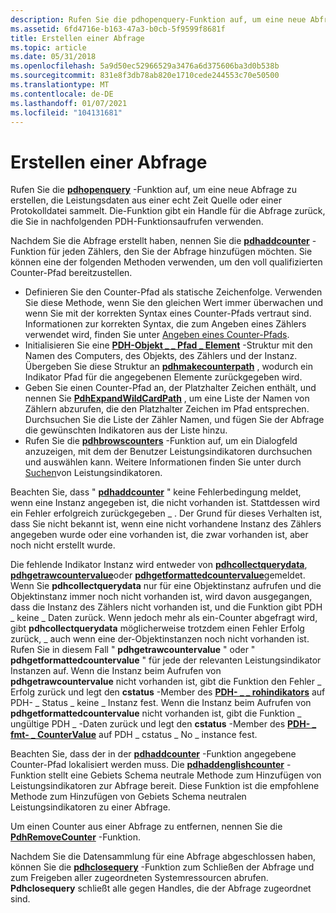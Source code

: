 ```yaml
---
description: Rufen Sie die pdhopenquery-Funktion auf, um eine neue Abfrage zu erstellen, die Leistungsdaten aus einer echt Zeit Quelle oder einer Protokolldatei sammelt. Die-Funktion gibt ein Handle für die Abfrage zurück, die Sie in nachfolgenden PDH-Funktionsaufrufen verwenden.
ms.assetid: 6fd4716e-b163-47a3-b0cb-5f9599f8681f
title: Erstellen einer Abfrage
ms.topic: article
ms.date: 05/31/2018
ms.openlocfilehash: 5a9d50ec52966529a3476a6d375606ba3d0b538b
ms.sourcegitcommit: 831e8f3db78ab820e1710cede244553c70e50500
ms.translationtype: MT
ms.contentlocale: de-DE
ms.lasthandoff: 01/07/2021
ms.locfileid: "104131681"
---
```

# <a name="creating-a-query"></a>Erstellen einer Abfrage

Rufen Sie die [**pdhopenquery**](/windows/desktop/api/Pdh/nf-pdh-pdhopenquerya) -Funktion auf, um eine neue Abfrage zu erstellen, die Leistungsdaten aus einer echt Zeit Quelle oder einer Protokolldatei sammelt. Die-Funktion gibt ein Handle für die Abfrage zurück, die Sie in nachfolgenden PDH-Funktionsaufrufen verwenden.

Nachdem Sie die Abfrage erstellt haben, nennen Sie die [**pdhaddcounter**](/windows/desktop/api/Pdh/nf-pdh-pdhaddcountera) -Funktion für jeden Zählers, den Sie der Abfrage hinzufügen möchten. Sie können eine der folgenden Methoden verwenden, um den voll qualifizierten Counter-Pfad bereitzustellen.

-   Definieren Sie den Counter-Pfad als statische Zeichenfolge. Verwenden Sie diese Methode, wenn Sie den gleichen Wert immer überwachen und wenn Sie mit der korrekten Syntax eines Counter-Pfads vertraut sind. Informationen zur korrekten Syntax, die zum Angeben eines Zählers verwendet wird, finden Sie unter [Angeben eines Counter-Pfads](specifying-a-counter-path.md).
-   Initialisieren Sie eine [**PDH-Objekt \_ \_ Pfad \_ Element**](/windows/desktop/api/Pdh/ns-pdh-pdh_counter_path_elements_a) -Struktur mit den Namen des Computers, des Objekts, des Zählers und der Instanz. Übergeben Sie diese Struktur an [**pdhmakecounterpath**](/windows/desktop/api/Pdh/nf-pdh-pdhmakecounterpatha) , wodurch ein Indikator Pfad für die angegebenen Elemente zurückgegeben wird.
-   Geben Sie einen Counter-Pfad an, der Platzhalter Zeichen enthält, und nennen Sie [**PdhExpandWildCardPath**](/windows/desktop/api/Pdh/nf-pdh-pdhexpandwildcardpatha) , um eine Liste der Namen von Zählern abzurufen, die den Platzhalter Zeichen im Pfad entsprechen. Durchsuchen Sie die Liste der Zähler Namen, und fügen Sie der Abfrage die gewünschten Indikatoren aus der Liste hinzu.
-   Rufen Sie die [**pdhbrowscounters**](/windows/desktop/api/Pdh/nf-pdh-pdhbrowsecountersa) -Funktion auf, um ein Dialogfeld anzuzeigen, mit dem der Benutzer Leistungsindikatoren durchsuchen und auswählen kann. Weitere Informationen finden Sie unter durch [Suchen](browsing-counters.md)von Leistungsindikatoren.

Beachten Sie, dass " [**pdhaddcounter**](/windows/desktop/api/Pdh/nf-pdh-pdhaddcountera) " keine Fehlerbedingung meldet, wenn eine Instanz angegeben ist, die nicht vorhanden ist. Stattdessen wird ein Fehler erfolgreich zurückgegeben \_ . Der Grund für dieses Verhalten ist, dass Sie nicht bekannt ist, wenn eine nicht vorhandene Instanz des Zählers angegeben wurde oder eine vorhanden ist, die zwar vorhanden ist, aber noch nicht erstellt wurde.

Die fehlende Indikator Instanz wird entweder von [**pdhcollectquerydata**](/windows/desktop/api/Pdh/nf-pdh-pdhcollectquerydata), [**pdhgetrawcountervalue**](/windows/desktop/api/Pdh/nf-pdh-pdhgetrawcountervalue)oder [**pdhgetformattedcountervalue**](/windows/desktop/api/Pdh/nf-pdh-pdhgetformattedcountervalue)gemeldet. Wenn Sie **pdhcollectquerydata** nur für eine Objektinstanz aufrufen und die Objektinstanz immer noch nicht vorhanden ist, wird davon ausgegangen, dass die Instanz des Zählers nicht vorhanden ist, und die Funktion gibt PDH \_ keine \_ Daten zurück. Wenn jedoch mehr als ein-Counter abgefragt wird, gibt **pdhcollectquerydata** möglicherweise trotzdem einen Fehler Erfolg zurück, \_ auch wenn eine der-Objektinstanzen noch nicht vorhanden ist. Rufen Sie in diesem Fall " **pdhgetrawcountervalue** " oder " **pdhgetformattedcountervalue** " für jede der relevanten Leistungsindikator Instanzen auf. Wenn die Instanz beim Aufrufen von **pdhgetrawcountervalue** nicht vorhanden ist, gibt die Funktion den Fehler \_ Erfolg zurück und legt den **cstatus** -Member des [**PDH- \_ \_ rohindikators**](/windows/desktop/api/Pdh/ns-pdh-pdh_raw_counter) auf PDH- \_ Status \_ keine \_ Instanz fest. Wenn die Instanz beim Aufrufen von **pdhgetformattedcountervalue** nicht vorhanden ist, gibt die Funktion \_ ungültige PDH \_ -Daten zurück und legt den **cstatus** -Member des [**PDH- \_ fmt- \_ CounterValue**](/windows/desktop/api/Pdh/ns-pdh-pdh_fmt_countervalue) auf PDH \_ cstatus \_ No \_ instance fest.

Beachten Sie, dass der in der [**pdhaddcounter**](/windows/desktop/api/Pdh/nf-pdh-pdhaddcountera) -Funktion angegebene Counter-Pfad lokalisiert werden muss. Die [**pdhaddenglishcounter**](/windows/desktop/api/Pdh/nf-pdh-pdhaddenglishcountera) -Funktion stellt eine Gebiets Schema neutrale Methode zum Hinzufügen von Leistungsindikatoren zur Abfrage bereit. Diese Funktion ist die empfohlene Methode zum Hinzufügen von Gebiets Schema neutralen Leistungsindikatoren zu einer Abfrage.

Um einen Counter aus einer Abfrage zu entfernen, nennen Sie die [**PdhRemoveCounter**](/windows/desktop/api/Pdh/nf-pdh-pdhremovecounter) -Funktion.

Nachdem Sie die Datensammlung für eine Abfrage abgeschlossen haben, können Sie die [**pdhclosequery**](/windows/desktop/api/Pdh/nf-pdh-pdhclosequery) -Funktion zum Schließen der Abfrage und zum Freigeben aller zugeordneten Systemressourcen abrufen. **Pdhclosequery** schließt alle gegen Handles, die der Abfrage zugeordnet sind.

 

 



